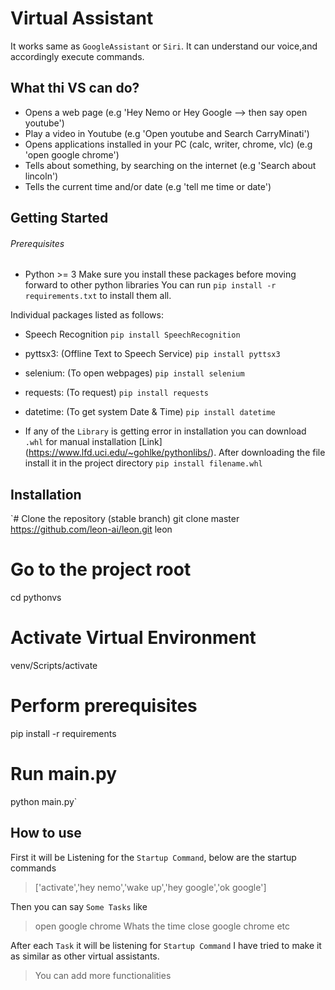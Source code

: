 # Virtual Assistant
It works same as `GoogleAssistant` or `Siri`. It can understand our voice,and accordingly execute commands.

## What thi VS can do?
- Opens a web page (e.g 'Hey Nemo or Hey Google --> then say open youtube')
- Play a video in Youtube (e.g 'Open youtube and Search CarryMinati')
- Opens applications installed in your PC (calc, writer, chrome, vlc) (e.g 'open google chrome')
- Tells about something, by searching on the internet (e.g 'Search about lincoln')
- Tells the current time and/or date (e.g 'tell me time or date')

## Getting Started
###### Prerequisites
- Python >= 3
Make sure you install these packages before moving forward to other python libraries
You can run `pip install -r requirements.txt` to install them all.

Individual packages listed as follows:

- Speech Recognition
`pip install SpeechRecognition`

- pyttsx3: (Offline Text to Speech Service)
`pip install pyttsx3`

- selenium: (To open webpages)
`pip install selenium`

- requests: (To request)
`pip install requests`

- datetime: (To get system Date & Time)
`pip install datetime`

- If any of the `Library` is getting error in installation you can download `.whl` for manual installation [Link] (https://www.lfd.uci.edu/~gohlke/pythonlibs/).
After downloading the file install it in the project directory
`pip install filename.whl`

## Installation

`# Clone the repository (stable branch)
git clone  master https://github.com/leon-ai/leon.git leon

# Go to the project root
cd pythonvs

# Activate Virtual Environment
venv/Scripts/activate

# Perform prerequisites
pip install -r requirements

# Run main.py
python main.py`

## How to use

First it will be Listening for the `Startup Command`, below are the startup commands
> ['activate','hey nemo','wake up','hey google','ok google']

Then you can say `Some Tasks` like
> open google chrome
> Whats the time
> close google chrome
etc

After each `Task` it will be listening for `Startup Command`
I have tried to make it as similar as other virtual assistants.

> You can add more functionalities

